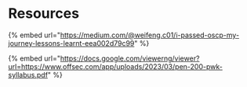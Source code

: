 # Resources

{% embed url="https://medium.com/@weifeng.c01/i-passed-oscp-my-journey-lessons-learnt-eea002d79c99" %}

{% embed url="https://docs.google.com/viewerng/viewer?url=https://www.offsec.com/app/uploads/2023/03/pen-200-pwk-syllabus.pdf" %}

